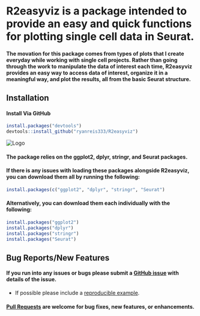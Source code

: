 # R2easyviz is a package intended to provide an easy and quick functions for plotting single cell data in Seurat.

#### The movation for this package comes from types of plots that I create everyday while working with single cell projects. Rather than going through the work to manipulate the data of interest each time, R2easyviz provides an easy way to access data of interest, organize it in a meaningful way, and plot the results, all from the basic Seurat structure.

## Installation
#### Install Via GitHub

```r
install.packages("devtools")
devtools::install_github("ryanreis333/R2easyviz")
```

![Logo](images/Example_image.png)

#### The package relies on the ggplot2, dplyr, stringr, and Seurat packages.

#### If there is any issues with loading these packages alongside R2easyviz, you can download them all by running the following:
```r
install.packages(c("ggplot2", "dplyr", "stringr", "Seurat")
```

#### Alternatively, you can download them each individually with the following:
```r
install.packages("ggplot2")
install.packages("dplyr")
install.packages("stringr")
install.packages("Seurat")
```

## Bug Reports/New Features

#### If you run into any issues or bugs please submit a [GitHub issue](https://github.com/ryanreis333/R2easyviz/issues) with details of the issue.

- If possible please include a [reproducible example](https://reprex.tidyverse.org/). 

#### [Pull Requests](https://github.com/ryanreis333/R2easyviz/pulls) are welcome for bug fixes, new features, or enhancements.
